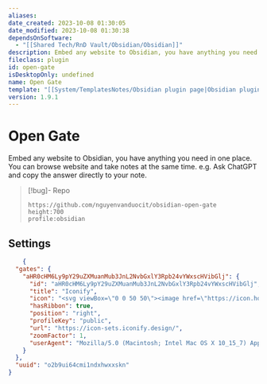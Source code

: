```yaml
---
aliases: 
date_created: 2023-10-08 01:30:05
date_modified: 2023-10-08 01:30:38
dependsOnSoftware:
  - "[[Shared Tech/RnD Vault/Obsidian/Obsidian]]"
description: Embed any website to Obsidian, you have anything you need in one place. You can browse website and take notes at the same time. e.g. Ask ChatGPT and copy the answer directly to your note.
fileclass: plugin
id: open-gate
isDesktopOnly: undefined
name: Open Gate
template: "[[System/TemplatesNotes/Obsidian plugin page|Obsidian plugin page]]"
version: 1.9.1
---
```

# Open Gate

Embed any website to Obsidian, you have anything you need in one place. You can browse website and take notes at the same time. e.g. Ask ChatGPT and copy the answer directly to your note.

>[!bug]- Repo
>
>```gate  
>https://github.com/nguyenvanduocit/obsidian-open-gate
>height:700
>profile:obsidian
>```

## Settings

```json
	{
  "gates": {
    "aHR0cHM6Ly9pY29uZXMuanMub3JnL2NvbGxlY3Rpb24vYWxscHVibGlj": {
      "id": "aHR0cHM6Ly9pY29uZXMuanMub3JnL2NvbGxlY3Rpb24vYWxscHVibGlj",
      "title": "Iconify",
      "icon": "<svg viewBox=\"0 0 50 50\"><image href=\"https://icon.horse/icon/icon-sets.iconify.design\" height=\"50\" width=\"50\" /></svg>",
      "hasRibbon": true,
      "position": "right",
      "profileKey": "public",
      "url": "https://icon-sets.iconify.design/",
      "zoomFactor": 1,
      "userAgent": "Mozilla/5.0 (Macintosh; Intel Mac OS X 10_15_7) AppleWebKit/537.36 (KHTML, like Gecko) Chrome/113.0.0.0 Safari/537.36"
    }
  },
  "uuid": "o2b9ui64cmi1ndxhwxxskn"
}
```
